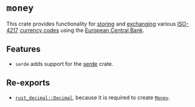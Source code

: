 # `money`

<!-- cargo-rdme start -->

This crate provides functionality for [storing][money] and [exchanging][exchange] various [ISO-4217](https://www.iso.org/iso-4217-currency-codes.html) [currency codes][currency] using the [European Central Bank](https://www.ecb.europa.eu/stats/policy_and_exchange_rates/euro_reference_exchange_rates/).

## Features

* `serde` adds support for the [serde](https://serde.rs) crate.

## Re-exports

* [`rust_decimal::Decimal`][decimal], because it is required to create [`Money`][money].

[currency]: https://docs.rs/money2/latest/money2/enum.Currency.html
[decimal]: https://docs.rs/rust_decimal/latest/rust_decimal/struct.Decimal.html
[exchange]: https://docs.rs/money2/latest/money2/exchange/trait.Exchange.html
[money]: https://docs.rs/money2/latest/money2/struct.Money.html

<!-- cargo-rdme end -->
